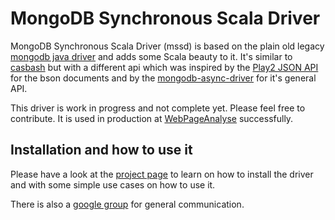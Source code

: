 # MongoDB Synchronous Scala Driver

MongoDB Synchronous Scala Driver (mssd) is based on the plain old legacy [mongodb java driver](http://docs.mongodb.org/ecosystem/drivers/java/) and adds some Scala beauty to it.
It's similar to [casbash](http://mongodb.github.io/casbah/) but with a different api which was inspired by the [Play2 JSON API](http://www.playframework.com/documentation/2.2.0/ScalaJson) for the bson documents and by the [mongodb-async-driver](http://www.allanbank.com/mongodb-async-driver/index.html) for it's general API.

This driver is work in progress and not complete yet. Please feel free to contribute. It is used in production at [WebPageAnalyse](http://www.webpageanalyse.com) successfully.

## Installation and how to use it

Please have a look at the [project page](http://www.webpageanalyse.com/dev/mssd) to learn on how to install the driver
and with some simple use cases on how to use it.

There is also a [google group](https://groups.google.com/forum/?hl=de#!forum/mongodb-synchronous-scala-driver) for general
communication.
